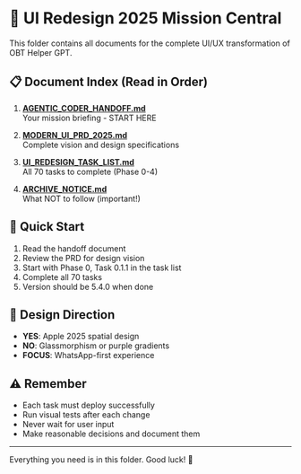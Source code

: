 # 🎯 UI Redesign 2025 Mission Central

This folder contains all documents for the complete UI/UX transformation of OBT Helper GPT.

## 📋 Document Index (Read in Order)

1. **[AGENTIC_CODER_HANDOFF.md](./AGENTIC_CODER_HANDOFF.md)**  
   Your mission briefing - START HERE

2. **[MODERN_UI_PRD_2025.md](./MODERN_UI_PRD_2025.md)**  
   Complete vision and design specifications

3. **[UI_REDESIGN_TASK_LIST.md](./UI_REDESIGN_TASK_LIST.md)**  
   All 70 tasks to complete (Phase 0-4)

4. **[ARCHIVE_NOTICE.md](./ARCHIVE_NOTICE.md)**  
   What NOT to follow (important!)

## 🚀 Quick Start

1. Read the handoff document
2. Review the PRD for design vision
3. Start with Phase 0, Task 0.1.1 in the task list
4. Complete all 70 tasks
5. Version should be 5.4.0 when done

## 🎨 Design Direction

- **YES**: Apple 2025 spatial design
- **NO**: Glassmorphism or purple gradients
- **FOCUS**: WhatsApp-first experience

## ⚠️ Remember

- Each task must deploy successfully
- Run visual tests after each change
- Never wait for user input
- Make reasonable decisions and document them

---

Everything you need is in this folder. Good luck! 🎯
